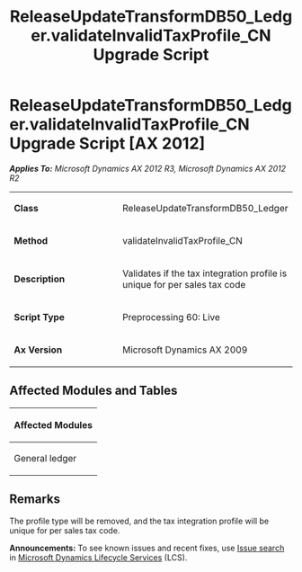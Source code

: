 ﻿---
title: ReleaseUpdateTransformDB50_Ledger.validateInvalidTaxProfile_CN Upgrade Script
TOCTitle: ReleaseUpdateTransformDB50_Ledger.validateInvalidTaxProfile_CN Upgrade Script
ms:assetid: 3ed1da50-de03-cb4b-0d4e-296c5e1fdf4b
ms:mtpsurl: https://msdn.microsoft.com/en-us/library/JJ718774(v=AX.60)
ms:contentKeyID: 49707817
ms.date: 05/18/2015
mtps_version: v=AX.60
---

# ReleaseUpdateTransformDB50\_Ledger.validateInvalidTaxProfile\_CN Upgrade Script [AX 2012]


_**Applies To:** Microsoft Dynamics AX 2012 R3, Microsoft Dynamics AX 2012 R2_

<table>
<colgroup>
<col style="width: 50%" />
<col style="width: 50%" />
</colgroup>
<tbody>
<tr class="odd">
<td><p><strong>Class</strong></p></td>
<td><p>ReleaseUpdateTransformDB50_Ledger</p></td>
</tr>
<tr class="even">
<td><p><strong>Method</strong></p></td>
<td><p>validateInvalidTaxProfile_CN</p></td>
</tr>
<tr class="odd">
<td><p><strong>Description</strong></p></td>
<td><p>Validates if the tax integration profile is unique for per sales tax code</p></td>
</tr>
<tr class="even">
<td><p><strong>Script Type</strong></p></td>
<td><p>Preprocessing 60: Live</p></td>
</tr>
<tr class="odd">
<td><p><strong>Ax Version</strong></p></td>
<td><p>Microsoft Dynamics AX 2009</p></td>
</tr>
</tbody>
</table>


## Affected Modules and Tables

<table>
<colgroup>
<col style="width: 100%" />
</colgroup>
<thead>
<tr class="header">
<th><p>Affected Modules</p></th>
</tr>
</thead>
<tbody>
<tr class="odd">
<td><p>General ledger</p></td>
</tr>
</tbody>
</table>


## Remarks

The profile type will be removed, and the tax integration profile will be unique for per sales tax code.

  
**Announcements:** To see known issues and recent fixes, use [Issue search](http://go.microsoft.com/fwlink/?linkid=389258) in [Microsoft Dynamics Lifecycle Services](http://go.microsoft.com/fwlink/?linkid=306505) (LCS).

